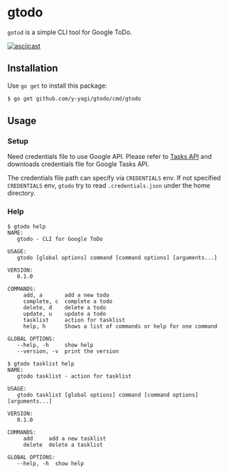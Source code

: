 # gtodo

`gotod` is a simple CLI tool for Google ToDo.

[![asciicast](https://asciinema.org/a/1PYigUpJoy1kW734r2EMOPTfE.png)](https://asciinema.org/a/1PYigUpJoy1kW734r2EMOPTfE)


## Installation

Use `go get` to install this package:

```bash
$ go get github.com/y-yagi/gtodo/cmd/gtodo
```

## Usage

### Setup

Need credentials file to use Google API. Please refer to [Tasks API](https://developers.google.com/tasks/quickstart/go) and downloads credentials file for Google Tasks API.

The credentials file path can specify via `CREDENTIALS` env. If not specified `CREDENTIALS` env, `gtodo` try to read `.credentials.json` under the home directory.

### Help

```
$ gtodo help
NAME:
   gtodo - CLI for Google ToDo

USAGE:
   gtodo [global options] command [command options] [arguments...]

VERSION:
   0.1.0

COMMANDS:
     add, a       add a new todo
     complete, c  complete a todo
     delete, d    delete a todo
     update, u    update a todo
     tasklist     action for tasklist
     help, h      Shows a list of commands or help for one command

GLOBAL OPTIONS:
   --help, -h     show help
   --version, -v  print the version

$ gtodo tasklist help
NAME:
   gtodo tasklist - action for tasklist

USAGE:
   gtodo tasklist [global options] command [command options] [arguments...]

VERSION:
   0.1.0

COMMANDS:
     add     add a new tasklist
     delete  delete a tasklist

GLOBAL OPTIONS:
   --help, -h  show help
```


